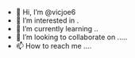 - 👋 Hi, I’m @vicjoe6 
- 👀 I’m interested in .
- 🌱 I’m currently learning ..
- 💞️ I’m looking to collaborate on .....
- 📫 How to reach me ....

<!---
vicjoe6/vicjoe6 is a ✨ special ✨ repository because its `README.md` (this file) appears on your GitHub profile.
You can click the Preview link to take a look at your changes.
--->
